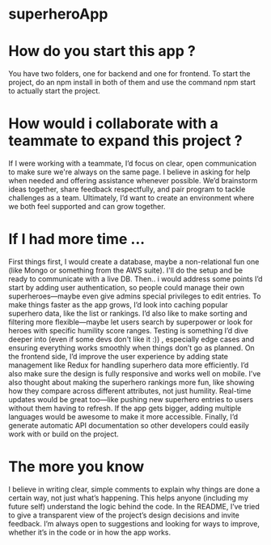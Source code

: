 # superheroApp

# How do you start this app ? 
You have two folders, one for backend and one for frontend. 
To start the project, do an npm install in both of them and use the command npm start to actually start the project.

# How would i collaborate with a teammate to expand this project ?

If I were working with a teammate, I’d focus on clear, open communication to make sure we're always on the same page. I believe in asking for help when needed and offering assistance whenever possible. We’d brainstorm ideas together, share feedback respectfully, and pair program to tackle challenges as a team. Ultimately, I’d want to create an environment where we both feel supported and can grow together.

# If I had more time ...

First things first, I would create a database, maybe a non-relational fun one (like Mongo or something from the AWS suite). I'll do the setup and be ready to communicate with a live DB.
Then.. i would address some points
I’d start by adding user authentication, so people could manage their own superheroes—maybe even give admins special privileges to edit entries.
To make things faster as the app grows, I’d look into caching popular superhero data, like the list or rankings.
I’d also like to make sorting and filtering more flexible—maybe let users search by superpower or look for heroes with specific humility score ranges.
Testing is something I’d dive deeper into (even if some devs don't like it :)) , especially edge cases and ensuring everything works smoothly when things don’t go as planned.
On the frontend side, I’d improve the user experience by adding state management like Redux for handling superhero data more efficiently. I’d also make sure the design is fully responsive and works well on mobile.
I’ve also thought about making the superhero rankings more fun, like showing how they compare across different attributes, not just humility.
Real-time updates would be great too—like pushing new superhero entries to users without them having to refresh.
If the app gets bigger, adding multiple languages would be awesome to make it more accessible.
Finally, I’d generate automatic API documentation so other developers could easily work with or build on the project.

# The more you know
I believe in writing clear, simple comments to explain why things are done a certain way, not just what’s happening. This helps anyone (including my future self) understand the logic behind the code. In the README, I’ve tried to give a transparent view of the project’s design decisions and invite feedback. I’m always open to suggestions and looking for ways to improve, whether it’s in the code or in how the app works.